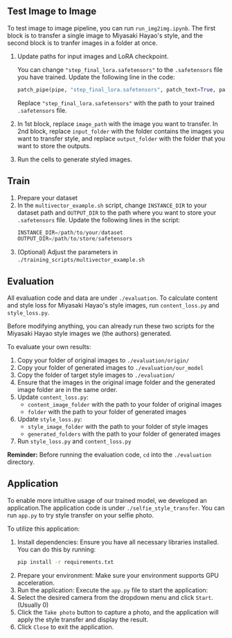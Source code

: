 ## Test Image to Image 
To test image to image pipeline, you can run `run_img2img.ipynb`. The first block is to transfer a single image to Miyasaki Hayao's style, and the second block is to tranfer images in a folder at once. 

1. Update paths for input images and LoRA checkpoint.

   You can change `"step_final_lora.safetensors"` to the `.safetensors` file you have trained. Update the following line in the code:
   ```python
   patch_pipe(pipe, "step_final_lora.safetensors", patch_text=True, patch_unet=True, patch_ti=True)
   ```
   Replace `"step_final_lora.safetensors"` with the path to your trained `.safetensors` file.
2. In 1st block, replace `image_path` with the image you want to transfer. In 2nd block, replace `input_folder` with the folder contains the images you want to transfer style, and replace `output_folder` with the folder that you want to store the outputs. 
   
3. Run the cells to generate styled images.

## Train 

1. Prepare your dataset
2. In the `multivector_example.sh` script, change `INSTANCE_DIR` to your dataset path and `OUTPUT_DIR` to the path where you want to store your `.safetensors` file. Update the following lines in the script:
   ```python
   INSTANCE_DIR=/path/to/your/dataset
   OUTPUT_DIR=/path/to/store/safetensors
   ```
4. (Optional) Adjust the parameters in `./training_scripts/multivector_example.sh`
## Evaluation 

All evaluation code and data are under `./evaluation`. To calculate content and style loss for Miyasaki Hayao's style images, run `content_loss.py` and `style_loss.py`.

Before modifying anything, you can already run these two scripts for the Miyasaki Hayao style images we (the authors) generated.

To evaluate your own results:
1. Copy your folder of original images to `./evaluation/origin/`
2. Copy your folder of generated images to `./evaluation/our_model`
3. Copy the folder of target style images to `./evaluation/`
4. Ensure that the images in the original image folder and the generated image folder are in the same order.
5. Update `content_loss.py`:
   - `content_image_folder` with the path to your folder of original images
   - `folder` with the path to your folder of generated images
6. Update `style_loss.py`:
   - `style_image_folder` with the path to your folder of style images
   - `generated_folders` with the path to your folder of generated images
7. Run `style_loss.py` and `content_loss.py`

**Reminder:** Before running the evaluation code, `cd` into the `./evaluation` directory.

## Application

To enable more intuitive usage of our trained model, we developed an application.The application code is under `./selfie_style_transfer`.
You can run `app.py` to try style transfer on your selfie photo.

To utilize this application:
1. Install dependencies:
   Ensure you have all necessary libraries installed. You can do this by running:
   ```bash
   pip install -r requirements.txt
   ```
2. Prepare your environment:
   Make sure your environment supports GPU acceleration.
3. Run the application:
   Execute the `app.py` file to start the application:
4. Select the desired camera from the dropdown menu and click `Start`. (Usually 0)
5. Click the `Take photo` button to capture a photo, and the application will apply the style transfer and display the result.
6. Click `Close` to exit the application.
